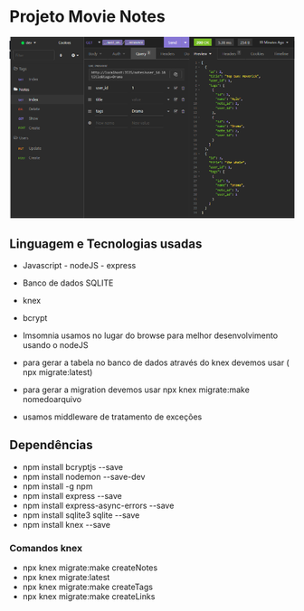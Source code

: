 # Projeto Movie Notes

![preview](./.github/MovieNotes.png)

## Linguagem e Tecnologias usadas

- Javascript - nodeJS - express
- Banco de dados SQLITE
- knex
- bcrypt

- Imsomnia usamos no lugar do browse para melhor desenvolvimento usando o nodeJS

- para gerar a tabela no banco de dados através do knex devemos
usar ( npx migrate:latest)
- para gerar a migration devemos usar 
npx knex migrate:make nomedoarquivo
- usamos middleware de tratamento de exceções

## Dependências

- npm install bcryptjs --save
- npm install nodemon --save-dev
- npm install -g npm
- npm install express --save
- npm install express-async-errors --save
- npm install sqlite3 sqlite --save
- npm install knex --save

### Comandos knex

- npx knex migrate:make createNotes
- npx knex migrate:latest
- npx knex migrate:make createTags
- npx knex migrate:make createLinks